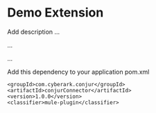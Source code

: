 # Demo Extension

Add description ...


...


...


Add this dependency to your application pom.xml

```
<groupId>com.cyberark.conjur</groupId>
<artifactId>conjurConnector</artifactId>
<version>1.0.0</version>
<classifier>mule-plugin</classifier>
```
